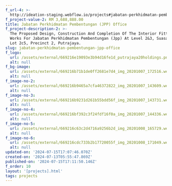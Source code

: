 ```yaml
---
f_url-4: >-
  http://ideation-staging.webflow.io/projects#jabatan-perkhidmatan-pembentungan-jpp-office
f_project-value-2: RM 3,688,888.00
title: Jabatan Perkhidmatan Pembentungan (JPP) Office
f_project-description-2: >-
  The Proposed Design, Construction And Completion Of The Interior Fitting Out
  Works For Jabatan Perkhidmatan Pembentungan (Jpp) At Level 2&3, Suasana Pjh,
  Lot 2c5, Precinct 2, Putrajaya.
slug: jabatan-perkhidmatan-pembentungan-jpp-office
f_logo:
  url: /assets/external/669216e19093e3b94d16fe1d_putrajaya20holdings.png
  alt: null
f_bg-image:
  url: /assets/external/669216b71b1de0ff2681e7d4_img_20201007_172516.webp
  alt: null
f_image-no-2:
  url: /assets/external/669216b9465a7cfa46372822_img_20201007_143609.webp
  alt: null
f_image-no-3:
  url: /assets/external/669216b9231d261b55bdd56f_img_20201007_143731.webp
  alt: null
f_image-no-4:
  url: /assets/external/669216bf392c3f24fdf16f0a_img_20201007_144336.webp
  alt: null
f_image-no-5:
  url: /assets/external/669216c63c2d4716a9256b2d_img_20201008_165729.webp
  alt: null
f_image-no-6:
  url: /assets/external/669216cdc733b2b17720055f_img_20201008_171049.webp
  alt: null
updated-on: '2024-07-15T17:07:46.070Z'
created-on: '2024-07-13T05:55:47.869Z'
published-on: '2024-07-15T17:11:50.146Z'
f_order: 10
layout: '[projects].html'
tags: projects
---
```



